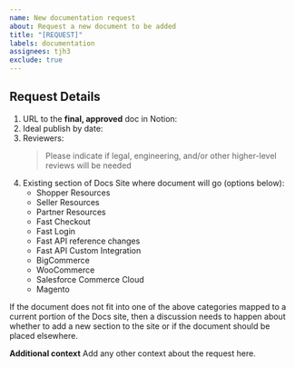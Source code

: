 ```yaml
---
name: New documentation request
about: Request a new document to be added
title: "[REQUEST]"
labels: documentation
assignees: tjh3
exclude: true
---
```


## Request Details

1. URL to the **final, approved** doc in Notion:
2. Ideal publish by date:
3. Reviewers:
   > Please indicate if legal, engineering, and/or other higher-level reviews will be needed
4. Existing section of Docs Site where document will go (options below):
   - Shopper Resources
   - Seller Resources
   - Partner Resources
   - Fast Checkout
   - Fast Login
   - Fast API reference changes
   - Fast API Custom Integration
   - BigCommerce
   - WooCommerce
   - Salesforce Commerce Cloud
   - Magento

If the document does not fit into one of the above categories mapped to a current portion of the Docs site, then a discussion needs to happen about whether to add a new section to the site or if the document should be placed elsewhere.

**Additional context**
Add any other context about the request here.

